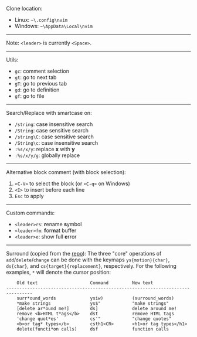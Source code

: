 Clone location:
- Linux: `~\.config\nvim`
- Windows: `~\AppData\Local\nvim`

---

Note: `<leader>` is currently `<Space>`.

---

Utils:
- `gc`: comment selection
- `gt`: go to next tab
- `gT`: go to previous tab
- `gd`: go to definition
- `gf`: go to file

---

Search/Replace with smartcase on:
- `/string`: case insensitive search
- `/String`: case sensitive search
- `/string\C`: case sensitive search
- `/String\c`: case insensitive search
- `:%s/x/y`: replace __x__ with __y__
- `:%s/x/y/g`: globally replace

---

Alternative block comment (with block selection):
1. `<C-V>` to select the block (or `<C-q>` on Windows)
2. `<I>` to insert before each line
3. `Esc` to apply

---

Custom commands:
- `<leader>rs`: **r**ename **s**ymbol
- `<leader>fm`: **f**or**m**at buffer 
- `<leader>e`: show full **e**rror

---

Surround (copied from the [repo](https://github.com/kylechui/nvim-surround)):
The three "core" operations of `add`/`delete`/`change` can be done with the
keymaps `ys{motion}{char}`, `ds{char}`, and `cs{target}{replacement}`,
respectively. For the following examples, `*` will denote the cursor position:

```help
    Old text                    Command         New text
--------------------------------------------------------------------------------
    surr*ound_words             ysiw)           (surround_words)
    *make strings               ys$"            "make strings"
    [delete ar*ound me!]        ds]             delete around me!
    remove <b>HTML t*ags</b>    dst             remove HTML tags
    'change quot*es'            cs'"            "change quotes"
    <b>or tag* types</b>        csth1<CR>       <h1>or tag types</h1>
    delete(functi*on calls)     dsf             function calls
```
